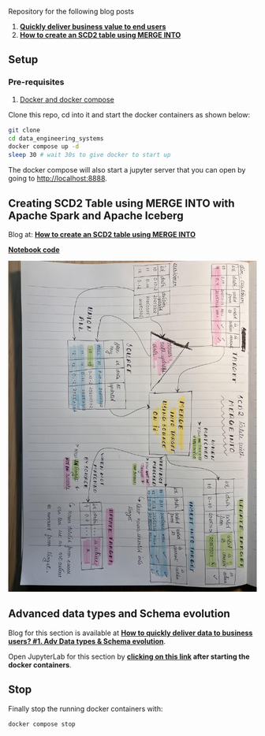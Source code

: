 Repository for the following blog posts

1. **[Quickly deliver business value to end users](https://www.startdataengineering.com/post/deliver-data-quickly-with-schema-evolution-and-adv-data-types/)**
2. **[How to create an SCD2 table using MERGE INTO](https://www.startdataengineering.com/post/create-scd2-table-with-merge-into-with-spark-iceberg/)**

## Setup

### Pre-requisites

1. [Docker and docker compose](https://docs.docker.com/compose/install/)

Clone this repo, cd into it and start the docker containers as shown below:

```bash
git clone
cd data_engineering_systems
docker compose up -d
sleep 30 # wait 30s to give docker to start up
```

The docker compose will also start a jupyter server that you can open by going to [http://localhost:8888](http://localhost:8888).

## Creating SCD2 Table using MERGE INTO with Apache Spark and Apache Iceberg

Blog at: **[How to create an SCD2 table using MERGE INTO](https://www.startdataengineering.com/post/create-scd2-table-with-merge-into-with-spark-iceberg/)**

**[Notebook code](./notebooks/Use%20MERGE%20INTO%20to%20create%20SCD2%20dimension%20with%20Spark%20and%20Iceberg.ipynb)**

![MERGE INTO](./assets/images/merge_into.jpg)

## Advanced data types and Schema evolution

Blog for this section is available at **[How to quickly deliver data to business users? #1. Adv Data types & Schema evolution](https://www.startdataengineering.com/post/deliver-data-quickly-with-schema-evolution-and-adv-data-types/)**.

Open JupyterLab for this section by **[clicking on this link](http://localhost:8888/doc/tree/notebooks/automate_data_flow.ipynb) after starting the docker containers**.

## Stop

Finally stop the running docker containers with:
```bash
docker compose stop 
```

